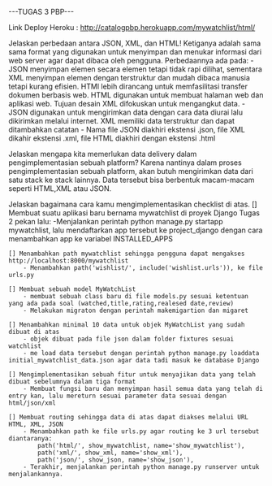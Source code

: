 ---TUGAS 3 PBP---

Link Deploy Heroku : http://catalogpbp.herokuapp.com/mywatchlist/html/


Jelaskan perbedaan antara JSON, XML, dan HTML!
Ketiganya adalah sama sama format yang digunakan untuk menyimpan dan menukar informasi dari web server agar dapat dibaca oleh pengguna. Perbedaannya ada pada:
    - JSON menyimpan elemen secara elemen tetapi tidak rapi dilihat, sementara XML menyimpan elemen dengan terstruktur dan mudah dibaca manusia tetapi kurang efisien. HTMl lebih dirancang untuk memfasilitasi transfer dokumen berbasis web. HTML digunakan untuk membuat halaman web dan aplikasi web. Tujuan desain XML difokuskan untuk mengangkut data.
    - JSON digunakan untuk mengirimkan data dengan cara data diurai lalu dikirimkan melalui internet. XML memiliki data terstruktur dan dapat ditambahkan catatan
    - Nama file JSON diakhiri ekstensi .json, file XML dikahir ekstensi .xml, file HTML diakhiri dengan ekstensi  .html

Jelaskan mengapa kita memerlukan data delivery dalam pengimplementasian sebuah platform?
    Karena nantinya dalam proses pengimplementasian sebuah platform, akan butuh mengirimkan data dari satu stack ke stack lainnya. Data tersebut bisa berbentuk macam-macam seperti HTML,XML atau JSON.


Jelaskan bagaimana cara kamu mengimplementasikan checklist di atas.
    [] Membuat suatu aplikasi baru bernama mywatchlist di proyek Django Tugas 2 pekan lalu:
        -Menjalankan perintah python manage.py startapp mywatchlist, lalu mendaftarkan app tersebut ke project_django dengan cara menambahkan app ke variabel INSTALLED_APPS

    [] Menambahkan path mywatchlist sehingga pengguna dapat mengakses http://localhost:8000/mywatchlist
        - Menambahkan path('wishlist/', include('wishlist.urls')), ke file urls.py

    [] Membuat sebuah model MyWatchList
        - membuat sebuah class baru di file models.py sesuai ketentuan yang ada pada soal (watched,title,rating,realesed date,review)
        - Melakukan migraton dengan perintah makemigartion dan migaret

    [] Menambahkan minimal 10 data untuk objek MyWatchList yang sudah dibuat di atas
        - objek dibuat pada file json dalam folder fixtures sesuai watchlist
        - me load data tersebut dengan perintah python manage.py loaddata initial_mywatchlist_data.json agar data tadi masuk ke database Django

    [] Mengimplementasikan sebuah fitur untuk menyajikan data yang telah dibuat sebelumnya dalam tiga format
        - Membuat fungsi baru dan menyimpan hasil semua data yang telah di entry kan, lalu mereturn sesuai parameter data sesuai dengan html/json/xml

    [] Membuat routing sehingga data di atas dapat diakses melalui URL HTML, XML, JSON
        - Menambahkan path ke file urls.py agar routing ke 3 url tersebut diantaranya:
            path('html/', show_mywatchlist, name='show_mywatchlist'),
            path('xml/', show_xml, name='show_xml'),
            path('json/', show_json, name='show_json'),
        - Terakhir, menjalankan perintah python manage.py runserver untuk menjalankannya.
